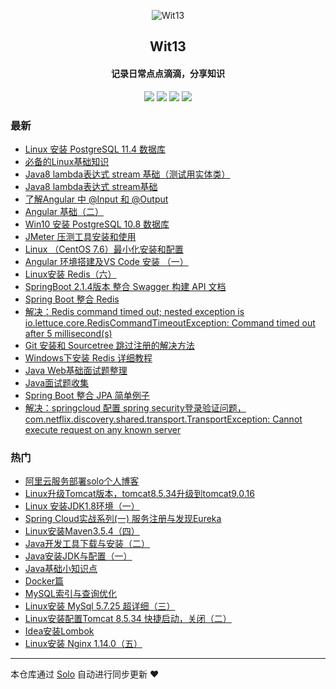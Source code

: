 <p align="center"><img alt="Wit13" src="https://avatars0.githubusercontent.com/u/25473724?s=400&u=126576524419d7855e0c28a809c0d0459a6fb8eb&v=4"></p><h2 align="center">
Wit13
</h2>

<h4 align="center">记录日常点点滴滴，分享知识</h4>
<p align="center"><a title="Wit13" target="_blank" href="https://github.com/Wit13/solo-blog"><img src="https://img.shields.io/github/last-commit/Wit13/solo-blog.svg?style=flat-square&color=FF9900"></a>
<a title="GitHub repo size in bytes" target="_blank" href="https://github.com/Wit13/solo-blog"><img src="https://img.shields.io/github/repo-size/Wit13/solo-blog.svg?style=flat-square"></a>
<a title="Solo Version" target="_blank" href="https://github.com/b3log/solo/releases"><img src="https://img.shields.io/badge/solo-3.6.1-f1e05a.svg?style=flat-square&color=blueviolet"></a>
<a title="Hits" target="_blank" href="https://github.com/b3log/hits"><img src="https://hits.b3log.org/Wit13/solo-blog.svg"></a></p>

### 最新

* [Linux 安装 PostgreSQL 11.4 数据库](http://witbolg.com/solo/postgresql)
* [必备的Linux基础知识](http://witbolg.com/solo/linux)
* [Java8 lambda表达式 stream 基础（测试用实体类）](http://witbolg.com/solo/java8_lambda1_entity1)
* [Java8 lambda表达式 stream基础](http://witbolg.com/solo/java8_lambda1)
* [了解Angular 中 @Input 和 @Output](http://witbolg.com/solo/angular03)
* [Angular 基础（二）](http://witbolg.com/solo/angular2)
* [Win10 安装 PostgreSQL 10.8 数据库](http://witbolg.com/solo/postgresql1)
* [JMeter 压测工具安装和使用](http://witbolg.com/solo/jmeter_01)
* [Linux （CentOS 7.6）最小化安装和配置](http://witbolg.com/solo/linux_min1)
* [Angular 环境搭建及VS Code 安装 （一）](http://witbolg.com/solo/angular1)
* [Linux安装 Redis（六）](http://witbolg.com/solo/linux_06)
* [SpringBoot 2.1.4版本 整合 Swagger 构建 API 文档](http://witbolg.com/solo/springboot_swagger_01)
* [Spring Boot 整合 Redis](http://witbolg.com/solo/springboot_redis_01)
* [解决：Redis command timed out; nested exception is io.lettuce.core.RedisCommandTimeoutException: Command timed out after 5 millisecond(s)](http://witbolg.com/solo/redis_error_01)
* [Git 安装和 Sourcetree 跳过注册的解决方法](http://witbolg.com/solo/git1)
* [Windows下安装 Redis 详细教程](http://witbolg.com/solo/window_redis_01)
* [Java Web基础面试题整理](http://witbolg.com/solo/interview_03)
* [Java面试题收集](http://witbolg.com/solo/interview_02)
* [Spring Boot 整合 JPA 简单例子](http://witbolg.com/solo/springboot_data_01)
* [解决：springcloud 配置 spring security登录验证问题，com.netflix.discovery.shared.transport.TransportException: Cannot execute request on any known server ](http://witbolg.com/solo/springcloud_eurekaerror_01)

### 热门

* [阿里云服务部署solo个人博客](http://witbolg.com/solo/linux_solo_mtn)
* [Linux升级Tomcat版本，tomcat8.5.34升级到tomcat9.0.16](http://witbolg.com/solo/linux_other_01)
* [Linux 安装JDK1.8环境（一）](http://witbolg.com/solo/linux_01)
* [Spring Cloud实战系列(一) 服务注册与发现Eureka](http://witbolg.com/solo/springcloud_eureka_01)
* [Linux安装Maven3.5.4（四）](http://witbolg.com/solo/linux_04)
* [Java开发工具下载与安装（二）](http://witbolg.com/solo/javanote_02)
* [Java安装JDK与配置（一）](http://witbolg.com/solo/javanote_01)
* [Java基础小知识点](http://witbolg.com/solo/interview_01)
* [Docker篇](http://witbolg.com/solo/docker)
* [MySQL索引与查询优化](http://witbolg.com/solo/mysql_optimize_01)
* [Linux安装 MySql 5.7.25 超详细（三）](http://witbolg.com/solo/linux_03)
* [Linux安装配置Tomcat 8.5.34 快捷启动，关闭（二）](http://witbolg.com/solo/linux_02)
* [Idea安装Lombok](http://witbolg.com/solo/idea_01)
* [Linux安装 Nginx 1.14.0（五）](http://witbolg.com/solo/linux_05)



---

本仓库通过 [Solo](https://github.com/b3log/solo) 自动进行同步更新 ❤️ 